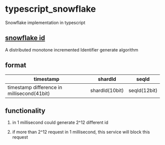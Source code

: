 # typescript_snowflake

Snowflake implementation in typescript
 
## [snowflake id](https://zh.wikipedia.org/zh-tw/%E9%9B%AA%E8%8A%B1%E7%AE%97%E6%B3%95)

A distributed monotone incremented Identifier generate algorithm

## format
| timestamp       | shardId        |  seqId     |               
|-----------------|----------------|------------|
| timestamp difference in millisecond(41bit) | shardId(10bit)| seqId(12bit)|


## functionality

1. in 1 millisecond could generate 2^12 different id 

2. if more than 2^12 request in 1 millisecond, this service will block this request